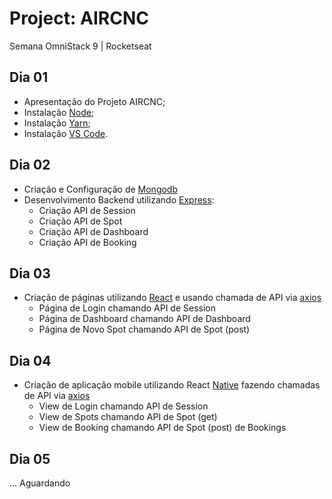 # Project: AIRCNC

Semana OmniStack 9 | Rocketseat

## Dia 01

- Apresentação do Projeto AIRCNC;
- Instalação [Node](https://nodejs.org/en/);
- Instalação [Yarn](https://yarnpkg.com/lang/en/);
- Instalação [VS Code](https://code.visualstudio.com/).

## Dia 02

- Criação e Configuração de [Mongodb](https://www.mongodb.com/cloud/atlas)
- Desenvolvimento Backend utilizando [Express](https://expressjs.com):
  - Criação API de Session
  - Criação API de Spot
  - Criação API de Dashboard
  - Criação API de Booking

## Dia 03

- Criação de páginas utilizando [React](https://reactjs.org/) e usando chamada de API via [axios](https://github.com/axios/axios)
  - Página de Login chamando API de Session
  - Página de Dashboard chamando API de Dashboard
  - Página de Novo Spot chamando API de Spot (post)

## Dia 04

- Criação de aplicação mobile utilizando React [Native](https://facebook.github.io/react-native/) fazendo chamadas de API via [axios](https://github.com/axios/axios)
  - View de Login chamando API de Session
  - View de Spots chamando API de Spot (get)
  - View de Booking chamando API de Spot (post) de Bookings

## Dia 05

... Aguardando
